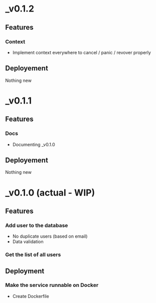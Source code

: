 # _v0.1.2
## Features
### Context
 - Implement context everywhere to cancel / panic / revover properly

## Deployement
Nothing new

# _v0.1.1
## Features
### Docs
 - Documenting _v0.1.0

## Deployement
Nothing new

# _v0.1.0 (actual - WIP)
## Features
### Add user to the database
 - No duplicate users (based on email)
 - Data validation

### Get the list of all users

## Deployment
### Make the service runnable on Docker
 - Create Dockerfile
